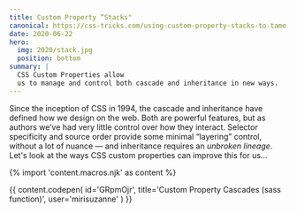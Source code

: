 ```yaml
---
title: Custom Property “Stacks"
canonical: https://css-tricks.com/using-custom-property-stacks-to-tame-the-cascade/
date: 2020-06-22
hero:
  img: 2020/stack.jpg
  position: bottom
summary: |
  CSS Custom Properties allow
  us to manage and control both cascade and inheritance in new ways.
---
```


Since the inception of CSS in 1994, the cascade and inheritance have defined
how we design on the web. Both are powerful features, but as authors we’ve had
very little control over how they interact. Selector specificity and source
order provide some minimal “layering” control, without a lot of nuance — and
inheritance requires an *unbroken lineage*. Let's look at the ways
CSS custom properties can improve this for us…

{% import 'content.macros.njk' as content %}

{{ content.codepen(
  id='GRpmOjr',
  title='Custom Property Cascades (sass function)',
  user='mirisuzanne'
) }}
